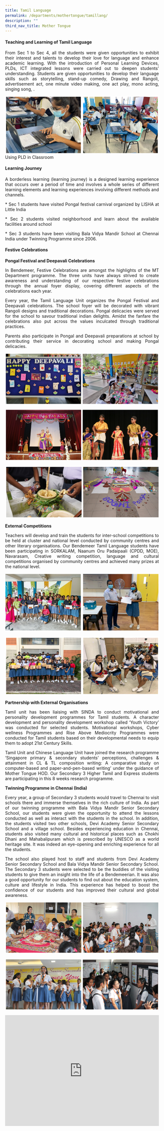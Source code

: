 ```yaml
---
title: Tamil Language
permalink: /departments/mothertongue/tamillang/
description: ""
third_nav_title: Mother Tongue
---
```

<style>.google-slides-container{  
position: relative;  
width: 100%;  
padding-top: 72%;  
overflow: hidden;  
}  
.google-slides-container iframe{  
position: absolute;  
top: 0;  
left: 0;  
width: 100%;  
height: 100%;  
}  
</style>
#### **Teaching and Learning of Tamil Language**

<p style="text-align:justify">From Sec 1 to Sec 4, all the students were given opportunities to exhibit their interest and talents to develop their love for language and enhance academic learning. With the introduction of Personal Learning Devices, PLDs, ICT integrated lessons were carried out to deepen students’ understanding.  Students are given opportunities to develop their language skills such as storytelling, stand-up comedy, Drawing and Rangoli, advertisement act, one minute video making, one act play, mono acting, singing song, .  </p>



![Teaching and Learning of Tamil Language](/images/Departments/tl-lesson-01.jpg)
Using PLD in Classroom

#### **Learning Journey**

<p style="text-align:justify">A borderless learning (learning journey) is a designed learning experience that occurs over a period of time and involves a whole series of different learning elements and learning experiences involving different methods and channels. </p>

<p style="text-align:justify">* Sec 1 students have visited Pongal festival carnival organized by LISHA at Little India </p>
<p style="text-align:justify">* Sec 2 students visited neighborhood and learn about the available facilities around school </p>
<p style="text-align:justify">* Sec 3 students have been visiting Bala Vidya Mandir School at Chennai India under Twinning Programme since 2006. </p>


#### **Festive Celebrations**

**Pongal Festival and Deepavali Celebrations**

<p style="text-align:justify">In Bendemeer, Festive Celebrations are amongst the highlights of the MT Department programme. The three units have always strived to create awareness and understanding of our respective festive celebrations through the annual foyer display, covering different aspects of the celebrations each year. </p>

<p style="text-align:justify">Every year, the Tamil Language Unit organizes the Pongal Festival and Deepavali celebrations. The school foyer will be decorated with vibrant Rangoli designs and traditional decorations. Pongal delicacies were served for the school to savour traditional indian delights. Amidst the fanfare the celebrations also put across the values inculcated through traditional practices.</p>

<p style="text-align:justify">Parents also participate in Pongal and Deepavali preparations at school by contributing their service in decorating school and making Pongal delicacies. </p>


![Pongal Festival and Deepavali Celebrations](/images/Departments/tl-festive-01.jpg)

![Pongal Festival and Deepavali Celebrations](/images/Departments/tl-festive-02.jpg)

![Pongal Festival and Deepavali Celebrations](/images/Departments/tl-festive-03.jpg)


**External Competitions**

<p style="text-align:justify">Teachers will develop and train the students for inter-school competitions to be held at cluster and national level conducted by community centres and other literary organisations. Our Bendemeer Tamil Language students have been participating in SORKALAM, Naanum Oru Padaipaali (CPDD, MOE), Navarasam, Creative writing competition, language and cultural competitions organised by community centres and achieved many prizes at the national level.</p>

![External Competitions](/images/Departments/tl-competition-01.jpg)

![External Competitions](/images/Departments/tl-competition-02.jpg)

**Partnership with External Organisations**

<p style="text-align:justify">Tamil unit has been liaising with SINDA to conduct motivational and personality development programmes for Tamil students. A character development and personality development workshop called ‘Youth Victory’ was conducted for selected students. Motivational workshops, Cyber wellness Programmes and Rise Above Mediocrity Programmes were conducted for Tamil students based on their developmental needs to equip them to adopt 21st Century Skills.   </p>

<p style="text-align:justify">Tamil Unit and Chinese Language Unit have joined the research programme ‘Singapore primary & secondary students’ perceptions, challenges & attainment in CL & TL composition writing: A comparative study on computer-based and paper-and-pen-based writing’ under the guidance of Mother Tongue HOD.  Our Secondary 3 Higher Tamil and Express students are participating in this 8 weeks research programme. </p>


**Twinning Programme in Chennai (India)** 

<p style="text-align:justify">Every year, a group of Secondary 3 students would travel to Chennai to visit schools there and immerse themselves in the rich culture of India. As part of our twinning programme with Bala Vidya Mandir Senior Secondary School, our students were given the opportunity to attend the lessons conducted as well as interact with the students in the school. In addition, the students visited two other schools, Devi Academy Senior Secondary School and a village school. Besides experiencing education in Chennai, students also visited many cultural and historical places such as Chokhi Dhani and Mahabalipuram which is prescribed by UNESCO as a world heritage site. It was indeed an eye-opening and enriching experience for all the students. </p>

<p style="text-align:justify">The school also played host to staff and students from Devi Academy Senior Secondary School and Bala Vidya Mandir Senior Secondary School. The Secondary 3 students were selected to be the buddies of the visiting students to give them an insight into the life of a Bendemeerian. It was also a good opportunity for our students to find out about the education system, culture and lifestyle in India. This experience has helped to boost the confidence of our students and has improved their cultural and global awareness.</p>

![Twinning Programme in Chennai (India)](/images/Departments/tl-chennai-01.jpg)

![Twinning Programme in Chennai (India)](/images/Departments/tl-chennai-02.jpg)

<div class="google-slides-container">
<iframe allowfullscreen="true" height="589" width="840" frameborder="0" src="https://docs.google.com/presentation/d/e/2PACX-1vSi5548wj5982hijWPK4R8FvpSixsVpZNUGAjhh7TXfIjOXLw_99TLSE8zozNsKHxttzeSoAQtubf7J/embed?start=false&amp;loop=false&amp;delayms=3000"></iframe></div>